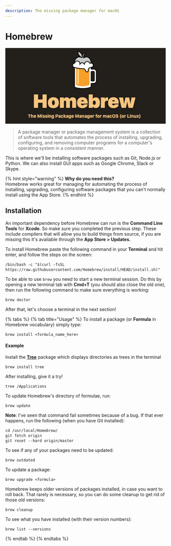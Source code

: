 ```yaml
---
description: The missing package manager for macOS
---
```


# Homebrew

![Updating GUI apps and packages has never been this easy](../../.gitbook/assets/image%20%281%29.png)

> A package manager or package management system is a collection of software tools that automates the process of installing, upgrading, configuring, and removing computer programs for a computer's operating system in a consistent manner.

This is where we'll be installing software packages such as Git, Node.js or Python. We can also install GUI apps such as Google Chrome, Slack or Skype.

{% hint style="warning" %}
**Why do you need this?**  
Homebrew works great for managing for automating the process of installing, upgrading, configuring software packages that you can't normally install using the App Store. 
{% endhint %}

## Installation

An important dependency before Homebrew can run is the **Command Line Tools** for **Xcode**. So make sure you completed the previous step. These include compilers that will allow you to build things from source, if you are missing this it's available through the **App Store &gt; Updates.**

To install Homebrew paste the following command in your **Terminal** and hit enter, and follow the steps on the screen:

```text
/bin/bash -c "$(curl -fsSL https://raw.githubusercontent.com/Homebrew/install/HEAD/install.sh)"
```

To be able to use `brew` you need to start a new terminal session. Do this by opening a new terminal tab with **Cmd+T** \(you should also close the old one\), then run the following command to make sure everything is working:

```text
brew doctor
```

After that, let's choose a terminal in the next section!

{% tabs %}
{% tab title="Usage" %}
To install a package \(or **Formula** in Homebrew vocabulary\) simply type:

```text
brew install <formula_name_here>
```

#### Example

Install the [**Tree**](https://formulae.brew.sh/formula/tree) package which displays directories as trees in the terminal

```text
brew install tree
```

After installing, give it a try!

```text
tree /Applications
```

To update Homebrew's directory of formulae, run:

```text
brew update
```

**Note**: I've seen that command fail sometimes because of a bug. If that ever happens, run the following \(when you have Git installed\):

```text
cd /usr/local/Homebrew/
git fetch origin
git reset --hard origin/master
```

To see if any of your packages need to be updated:

```text
brew outdated
```

To update a package:

```text
brew upgrade <formula>
```

Homebrew keeps older versions of packages installed, in case you want to roll back. That rarely is necessary, so you can do some cleanup to get rid of those old versions:

```text
brew cleanup
```

To see what you have installed \(with their version numbers\):

```text
brew list --versions
```
{% endtab %}
{% endtabs %}



